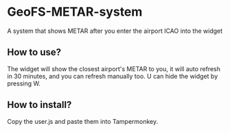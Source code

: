 # GeoFS-METAR-system
A system that shows METAR after you enter the airport ICAO into the widget
## How to use?
The widget will show the closest airport's METAR to you, it will auto refresh in 30 minutes, and you can refresh manually too.
U can hide the widget by pressing W.
## How to install?
Copy the user.js and paste them into Tampermonkey.

